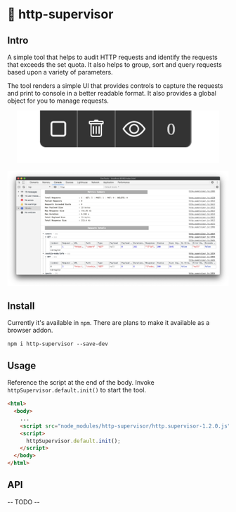 # 👮 http-supervisor

## Intro

A simple tool that helps to audit HTTP requests and identify the requests that exceeds the set quota. It also helps to group, sort and query requests based upon 
a variety of parameters.

The tool renders a simple UI that provides controls to capture the requests and print to console in a better readable format. It also provides a global object for you 
to manage requests.

<p align="center">
  <img width="460" src="https://github.com/VJAI/http-supervisor/blob/main/ui.png">
</p>

![Screen Shot](https://github.com/VJAI/http-supervisor/blob/main/console.png)

## Install

Currently it's available in `npm`. There are plans to make it available as a browser addon.

```shell
npm i http-supervisor --save-dev
``` 

## Usage

Reference the script at the end of the body. Invoke `httpSupervisor.default.init()` to start the tool.

```html
<html>
  <body>
    ...
    <script src="node_modules/http-supervisor/http.supervisor-1.2.0.js"></script>
    <script>
      httpSupervisor.default.init();
    </script>
  </body>
</html>
```

## API

-- TODO --
